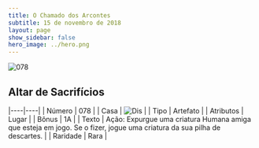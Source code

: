 ```yaml
---
title: O Chamado dos Arcontes
subtitle: 15 de novembro de 2018
layout: page
show_sidebar: false
hero_image: ../hero.png
---
```


![078](https://cdn.keyforgegame.com/media/card_front/pt/341_078_Q7JWX2HW28FX_pt.png)

## Altar de Sacrifícios

|----|----|
| Número | 078 |
| Casa | ![Dis](https://archonarcana.com/images/thumb/e/e8/Dis.png/22px-Dis.png "Dis") |
| Tipo | Artefato |
| Atributos | Lugar |
| Bônus | 1A |
| Texto | Ação: Expurgue uma criatura Humana amiga que esteja em jogo. Se o fizer,  jogue uma criatura da sua pilha de descartes. |
| Raridade | Rara |
